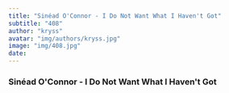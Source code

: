 ```yaml
---
title: "Sinéad O'Connor - I Do Not Want What I Haven't Got"
subtitle: "408"
author: "kryss"
avatar: "img/authors/kryss.jpg"
image: "img/408.jpg"
date:
---
```


### Sinéad O'Connor - I Do Not Want What I Haven't Got
